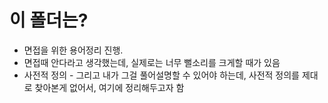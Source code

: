# 이 폴더는?
  - 면접을 위한 용어정리 진행. 
  - 면접때 안다라고 생각했는데, 실제로는 너무 뻘소리를 크게할 때가 있음
  - 사전적 정의 - 그리고 내가 그걸 풀어설명할 수 있어야 하는데, 사전적 정의를 제대로 찾아본게 없어서, 여기에 정리해두고자 함